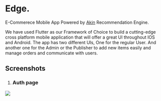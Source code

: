 # Edge.

E-Commerece Mobile App Powered by [Akin](https://asymmetrik.com/recommendation-engine-analytics/) Recommendation Engine.

We have used Flutter as our Framework of Choice to build a cutting-edge cross platform mobile application that will offer a great UI throughout IOS and Android. The app has two different UIs, One for the regular User. And another one for the Admin or the Publisher to add new items easily and manage orders and communicate with users.

## Screenshots

1. ### Auth page
![](https://user-images.githubusercontent.com/47199425/140514968-3fa8569a-a914-4bf0-b9e4-f1091be3901c.png)

